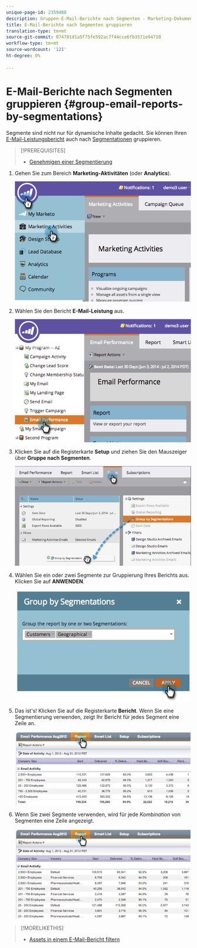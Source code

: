 ```yaml
---
unique-page-id: 2359488
description: Gruppen-E-Mail-Berichte nach Segmenten - Marketing-Dokumente - Produktdokumentation
title: E-Mail-Berichte nach Segmenten gruppieren
translation-type: tm+mt
source-git-commit: 074701d1a5f75fe592ac7f44cce6fb3571e94710
workflow-type: tm+mt
source-wordcount: '121'
ht-degree: 0%

---
```



# E-Mail-Berichte nach Segmenten gruppieren {#group-email-reports-by-segmentations}

Segmente sind nicht nur für dynamische Inhalte gedacht. Sie können Ihren [E-Mail-Leistungsbericht](../../../../product-docs/email-marketing/email-programs/email-program-data/email-performance-report.md) auch nach [Segmentationen](http://docs.marketo.com/display/docs/segmentation+and+snippets) gruppieren.

>[!PREREQUISITES]
>
>* [Genehmigen einer Segmentierung](approve-a-segmentation.md)

>



1. Gehen Sie zum Bereich **Marketing-Aktivitäten** (oder **Analytics**).

   ![](assets/image2014-9-16-9-3a15-3a58.png)

1. Wählen Sie den Bericht **E-Mail-Leistung** aus.

   ![](assets/image2014-9-16-9-3a16-3a6.png)

1. Klicken Sie auf die Registerkarte **Setup** und ziehen Sie den Mauszeiger über **Gruppe nach Segmenten**.

   ![](assets/image2014-9-16-9-3a16-3a59.png)

1. Wählen Sie ein oder zwei Segmente zur Gruppierung Ihres Berichts aus. Klicken Sie auf **ANWENDEN**.

   ![](assets/image2014-9-16-9-3a17-3a9.png)

1. Das ist&#39;s! Klicken Sie auf die Registerkarte **Bericht**. Wenn Sie eine Segmentierung verwenden, zeigt Ihr Bericht für jedes Segment eine Zeile an.

   ![](assets/image2014-9-16-9-3a17-3a17.png)

1. Wenn Sie zwei Segmente verwenden, wird für jede *Kombination* von Segmenten eine Zeile angezeigt.

   ![](assets/image2014-9-16-9-3a17-3a26.png)

>[!MORELIKETHIS]
>
>* [Assets in einem E-Mail-Bericht filtern](../../../../product-docs/reporting/basic-reporting/report-activity/filter-assets-in-an-email-report.md)

>



